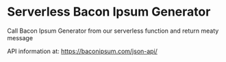 # Serverless Bacon Ipsum Generator

Call Bacon Ipsum Generator from our serverless function and return meaty message

API information at: https://baconipsum.com/json-api/